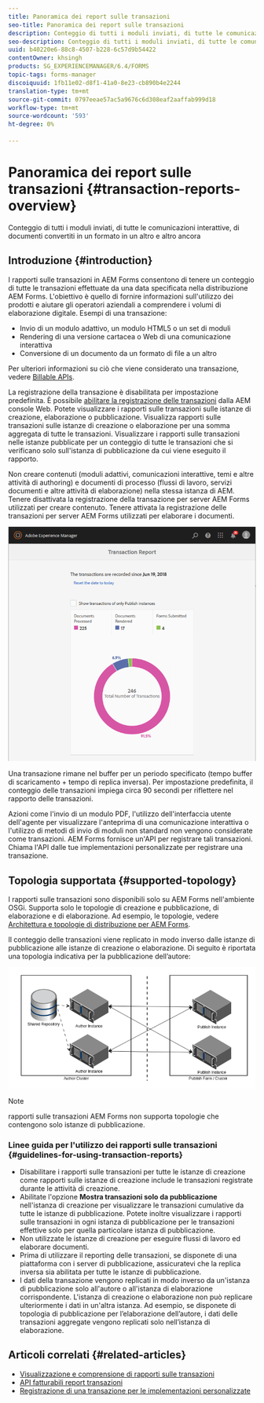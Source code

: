```yaml
---
title: Panoramica dei report sulle transazioni
seo-title: Panoramica dei report sulle transazioni
description: Conteggio di tutti i moduli inviati, di tutte le comunicazioni interattive, di documenti convertiti in un formato in un altro e altro ancora
seo-description: Conteggio di tutti i moduli inviati, di tutte le comunicazioni interattive, di documenti convertiti in un formato in un altro e altro ancora
uuid: b40220e6-88c8-4507-b228-6c57d9b54422
contentOwner: khsingh
products: SG_EXPERIENCEMANAGER/6.4/FORMS
topic-tags: forms-manager
discoiquuid: 1fb11e02-d8f1-41a0-8e23-cb890b4e2244
translation-type: tm+mt
source-git-commit: 0797eeae57ac5a9676c6d308eaf2aaffab999d18
workflow-type: tm+mt
source-wordcount: '593'
ht-degree: 0%

---
```



# Panoramica dei report sulle transazioni {#transaction-reports-overview}

Conteggio di tutti i moduli inviati, di tutte le comunicazioni interattive, di documenti convertiti in un formato in un altro e altro ancora

## Introduzione {#introduction}

I rapporti sulle transazioni in  AEM Forms consentono di tenere un conteggio di tutte le transazioni effettuate da una data specificata nella distribuzione  AEM Forms. L&#39;obiettivo è quello di fornire informazioni sull&#39;utilizzo dei prodotti e aiutare gli operatori aziendali a comprendere i volumi di elaborazione digitale. Esempi di una transazione:

* Invio di un modulo adattivo, un modulo HTML5 o un set di moduli
* Rendering di una versione cartacea o Web di una comunicazione interattiva
* Conversione di un documento da un formato di file a un altro

Per ulteriori informazioni su ciò che viene considerato una transazione, vedere [Billable APIs](/help/forms/using/transaction-reports-billable-apis.md).

La registrazione della transazione è disabilitata per impostazione predefinita. È possibile [abilitare la registrazione delle transazioni](/help/forms/using/viewing-and-understanding-transaction-reports.md#setting-up-transaction-reports) dalla AEM console Web. Potete visualizzare i rapporti sulle transazioni sulle istanze di creazione, elaborazione o pubblicazione. Visualizza rapporti sulle transazioni sulle istanze di creazione o elaborazione per una somma aggregata di tutte le transazioni. Visualizzare i rapporti sulle transazioni nelle istanze pubblicate per un conteggio di tutte le transazioni che si verificano solo sull&#39;istanza di pubblicazione da cui viene eseguito il rapporto.

Non creare contenuti (moduli adattivi, comunicazioni interattive, temi e altre attività di authoring) e documenti di processo (flussi di lavoro, servizi documenti e altre attività di elaborazione) nella stessa istanza di AEM. Tenere disattivata la registrazione della transazione per  server AEM Forms utilizzati per creare contenuto. Tenere attivata la registrazione delle transazioni per  server AEM Forms utilizzati per elaborare i documenti.

![sample-transaction-report-author-1](assets/sample-transaction-report-author-1.png)

Una transazione rimane nel buffer per un periodo specificato (tempo buffer di scaricamento + tempo di replica inversa). Per impostazione predefinita, il conteggio delle transazioni impiega circa 90 secondi per riflettere nel rapporto delle transazioni.

Azioni come l&#39;invio di un modulo PDF, l&#39;utilizzo dell&#39;interfaccia utente dell&#39;agente per visualizzare l&#39;anteprima di una comunicazione interattiva o l&#39;utilizzo di metodi di invio di moduli non standard non vengono considerate come transazioni.  AEM Forms fornisce un&#39;API per registrare tali transazioni. Chiama l&#39;API dalle tue implementazioni personalizzate per registrare una transazione.

## Topologia supportata {#supported-topology}

I rapporti sulle transazioni sono disponibili solo su  AEM Forms nell&#39;ambiente OSGi. Supporta solo le topologie di creazione e pubblicazione, di elaborazione e di elaborazione. Ad esempio, le topologie, vedere [Architettura e topologie di distribuzione per  AEM Forms](/help/forms/using/transaction-reports-overview.md).

Il conteggio delle transazioni viene replicato in modo inverso dalle istanze di pubblicazione alle istanze di creazione o elaborazione. Di seguito è riportata una topologia indicativa per la pubblicazione dell’autore:

![simple-author-publish-topology](assets/simple-author-publish-topology.png)

>[!NOTE]
>
> rapporti sulle transazioni AEM Forms non supporta topologie che contengono solo istanze di pubblicazione.

### Linee guida per l&#39;utilizzo dei rapporti sulle transazioni {#guidelines-for-using-transaction-reports}

* Disabilitare i rapporti sulle transazioni per tutte le istanze di creazione come rapporti sulle istanze di creazione include le transazioni registrate durante le attività di creazione.
* Abilitate l&#39;opzione **Mostra transazioni solo da pubblicazione** nell&#39;istanza di creazione per visualizzare le transazioni cumulative da tutte le istanze di pubblicazione. Potete inoltre visualizzare i rapporti sulle transazioni in ogni istanza di pubblicazione per le transazioni effettive solo per quella particolare istanza di pubblicazione.
* Non utilizzate le istanze di creazione per eseguire flussi di lavoro ed elaborare documenti.
* Prima di utilizzare il reporting delle transazioni, se disponete di una piattaforma con i server di pubblicazione, assicuratevi che la replica inversa sia abilitata per tutte le istanze di pubblicazione.
* I dati della transazione vengono replicati in modo inverso da un&#39;istanza di pubblicazione solo all&#39;autore o all&#39;istanza di elaborazione corrispondente. L&#39;istanza di creazione o elaborazione non può replicare ulteriormente i dati in un&#39;altra istanza. Ad esempio, se disponete di topologia di pubblicazione per l’elaborazione dell’autore, i dati delle transazioni aggregate vengono replicati solo nell’istanza di elaborazione.

## Articoli correlati {#related-articles}

* [Visualizzazione e comprensione di rapporti sulle transazioni](/help/forms/using/viewing-and-understanding-transaction-reports.md)
* [API fatturabili report transazioni](/help/forms/using/transaction-reports-billable-apis.md)
* [Registrazione di una transazione per le implementazioni personalizzate](/help/forms/using/record-transaction-custom-implementation.md)


